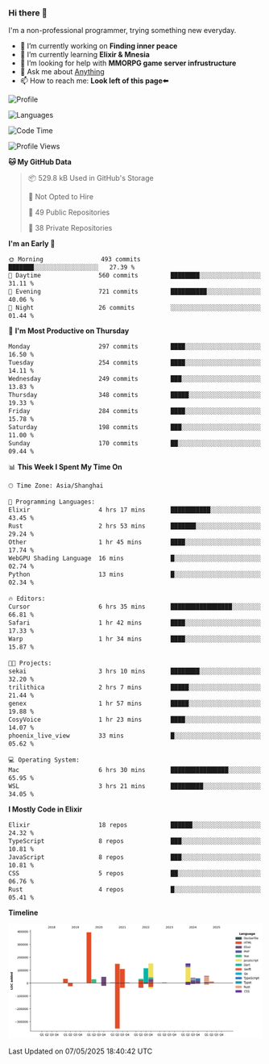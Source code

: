 ### Hi there 👋

I'm a non-professional programmer, trying something new everyday.

<!--
**dyzdyz010/dyzdyz010** is a ✨ _special_ ✨ repository because its `README.md` (this file) appears on your GitHub profile.
-->

- 🔭 I’m currently working on **Finding inner peace**
- 🌱 I’m currently learning **Elixir & Mnesia**
- 🤔 I’m looking for help with **MMORPG game server infrustructure**
- 💬 Ask me about [Anything](https://github.com/dyzdyz010/dyzdyz010/issues)
- 📫 How to reach me: **Look left of this page⬅️**

<!-- - 👯 I’m looking to collaborate on
- 😄 Pronouns: ...
- ⚡ Fun fact: ...
 -->
 
![Profile](https://github-readme-stats.vercel.app/api?username=dyzdyz010&count_private=true&show_icons=true&theme=dracula)

![Languages](https://github-readme-stats.vercel.app/api/top-langs/?username=dyzdyz010&layout=compact&theme=dracula)

<!--START_SECTION:waka-->
![Code Time](http://img.shields.io/badge/Code%20Time-1%2C949%20hrs%2057%20mins-blue)

![Profile Views](http://img.shields.io/badge/Profile%20Views-0-blue)

**🐱 My GitHub Data** 

> 📦 529.8 kB Used in GitHub's Storage 
 > 
> 🚫 Not Opted to Hire
 > 
> 📜 49 Public Repositories 
 > 
> 🔑 38 Private Repositories 
 > 
**I'm an Early 🐤** 

```text
🌞 Morning                493 commits         ███████░░░░░░░░░░░░░░░░░░   27.39 % 
🌆 Daytime                560 commits         ████████░░░░░░░░░░░░░░░░░   31.11 % 
🌃 Evening                721 commits         ██████████░░░░░░░░░░░░░░░   40.06 % 
🌙 Night                  26 commits          ░░░░░░░░░░░░░░░░░░░░░░░░░   01.44 % 
```
📅 **I'm Most Productive on Thursday** 

```text
Monday                   297 commits         ████░░░░░░░░░░░░░░░░░░░░░   16.50 % 
Tuesday                  254 commits         ████░░░░░░░░░░░░░░░░░░░░░   14.11 % 
Wednesday                249 commits         ███░░░░░░░░░░░░░░░░░░░░░░   13.83 % 
Thursday                 348 commits         █████░░░░░░░░░░░░░░░░░░░░   19.33 % 
Friday                   284 commits         ████░░░░░░░░░░░░░░░░░░░░░   15.78 % 
Saturday                 198 commits         ███░░░░░░░░░░░░░░░░░░░░░░   11.00 % 
Sunday                   170 commits         ██░░░░░░░░░░░░░░░░░░░░░░░   09.44 % 
```


📊 **This Week I Spent My Time On** 

```text
🕑︎ Time Zone: Asia/Shanghai

💬 Programming Languages: 
Elixir                   4 hrs 17 mins       ███████████░░░░░░░░░░░░░░   43.45 % 
Rust                     2 hrs 53 mins       ███████░░░░░░░░░░░░░░░░░░   29.24 % 
Other                    1 hr 45 mins        ████░░░░░░░░░░░░░░░░░░░░░   17.74 % 
WebGPU Shading Language  16 mins             █░░░░░░░░░░░░░░░░░░░░░░░░   02.74 % 
Python                   13 mins             █░░░░░░░░░░░░░░░░░░░░░░░░   02.34 % 

🔥 Editors: 
Cursor                   6 hrs 35 mins       █████████████████░░░░░░░░   66.81 % 
Safari                   1 hr 42 mins        ████░░░░░░░░░░░░░░░░░░░░░   17.33 % 
Warp                     1 hr 34 mins        ████░░░░░░░░░░░░░░░░░░░░░   15.87 % 

🐱‍💻 Projects: 
sekai                    3 hrs 10 mins       ████████░░░░░░░░░░░░░░░░░   32.20 % 
trilithica               2 hrs 7 mins        █████░░░░░░░░░░░░░░░░░░░░   21.44 % 
genex                    1 hr 57 mins        █████░░░░░░░░░░░░░░░░░░░░   19.88 % 
CosyVoice                1 hr 23 mins        ████░░░░░░░░░░░░░░░░░░░░░   14.07 % 
phoenix_live_view        33 mins             █░░░░░░░░░░░░░░░░░░░░░░░░   05.62 % 

💻 Operating System: 
Mac                      6 hrs 30 mins       ████████████████░░░░░░░░░   65.95 % 
WSL                      3 hrs 21 mins       █████████░░░░░░░░░░░░░░░░   34.05 % 
```

**I Mostly Code in Elixir** 

```text
Elixir                   18 repos            ██████░░░░░░░░░░░░░░░░░░░   24.32 % 
TypeScript               8 repos             ███░░░░░░░░░░░░░░░░░░░░░░   10.81 % 
JavaScript               8 repos             ███░░░░░░░░░░░░░░░░░░░░░░   10.81 % 
CSS                      5 repos             ██░░░░░░░░░░░░░░░░░░░░░░░   06.76 % 
Rust                     4 repos             █░░░░░░░░░░░░░░░░░░░░░░░░   05.41 % 
```



**Timeline**

![Lines of Code chart](https://raw.githubusercontent.com/dyzdyz010/dyzdyz010/master/assets/bar_graph.png)


 Last Updated on 07/05/2025 18:40:42 UTC
<!--END_SECTION:waka-->
